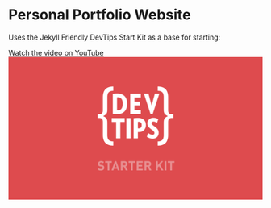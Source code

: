 Personal Portfolio Website
===================

Uses the Jekyll Friendly DevTips Start Kit as a base for starting:

<a href="http://www.youtube.com/watch?feature=player_embedded&v=GTBaQ2DcGUk
" target="_blank">
Watch the video on YouTube
<img src="thumbnail.png"
alt="Watch the video on youtube" />

</a>
